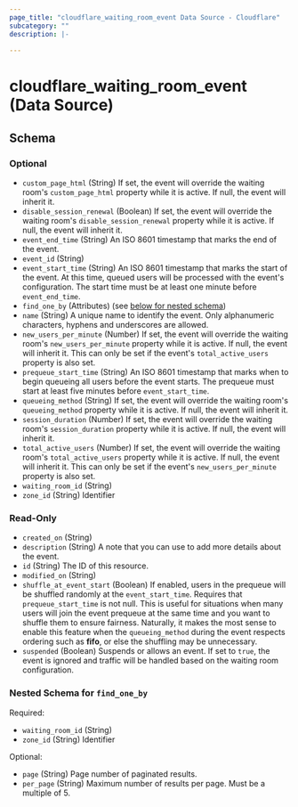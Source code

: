 ```yaml
---
page_title: "cloudflare_waiting_room_event Data Source - Cloudflare"
subcategory: ""
description: |-
  
---
```


# cloudflare_waiting_room_event (Data Source)




<!-- schema generated by tfplugindocs -->
## Schema

### Optional

- `custom_page_html` (String) If set, the event will override the waiting room's `custom_page_html` property while it is active. If null, the event will inherit it.
- `disable_session_renewal` (Boolean) If set, the event will override the waiting room's `disable_session_renewal` property while it is active. If null, the event will inherit it.
- `event_end_time` (String) An ISO 8601 timestamp that marks the end of the event.
- `event_id` (String)
- `event_start_time` (String) An ISO 8601 timestamp that marks the start of the event. At this time, queued users will be processed with the event's configuration. The start time must be at least one minute before `event_end_time`.
- `find_one_by` (Attributes) (see [below for nested schema](#nestedatt--find_one_by))
- `name` (String) A unique name to identify the event. Only alphanumeric characters, hyphens and underscores are allowed.
- `new_users_per_minute` (Number) If set, the event will override the waiting room's `new_users_per_minute` property while it is active. If null, the event will inherit it. This can only be set if the event's `total_active_users` property is also set.
- `prequeue_start_time` (String) An ISO 8601 timestamp that marks when to begin queueing all users before the event starts. The prequeue must start at least five minutes before `event_start_time`.
- `queueing_method` (String) If set, the event will override the waiting room's `queueing_method` property while it is active. If null, the event will inherit it.
- `session_duration` (Number) If set, the event will override the waiting room's `session_duration` property while it is active. If null, the event will inherit it.
- `total_active_users` (Number) If set, the event will override the waiting room's `total_active_users` property while it is active. If null, the event will inherit it. This can only be set if the event's `new_users_per_minute` property is also set.
- `waiting_room_id` (String)
- `zone_id` (String) Identifier

### Read-Only

- `created_on` (String)
- `description` (String) A note that you can use to add more details about the event.
- `id` (String) The ID of this resource.
- `modified_on` (String)
- `shuffle_at_event_start` (Boolean) If enabled, users in the prequeue will be shuffled randomly at the `event_start_time`. Requires that `prequeue_start_time` is not null. This is useful for situations when many users will join the event prequeue at the same time and you want to shuffle them to ensure fairness. Naturally, it makes the most sense to enable this feature when the `queueing_method` during the event respects ordering such as **fifo**, or else the shuffling may be unnecessary.
- `suspended` (Boolean) Suspends or allows an event. If set to `true`, the event is ignored and traffic will be handled based on the waiting room configuration.

<a id="nestedatt--find_one_by"></a>
### Nested Schema for `find_one_by`

Required:

- `waiting_room_id` (String)
- `zone_id` (String) Identifier

Optional:

- `page` (String) Page number of paginated results.
- `per_page` (String) Maximum number of results per page. Must be a multiple of 5.



